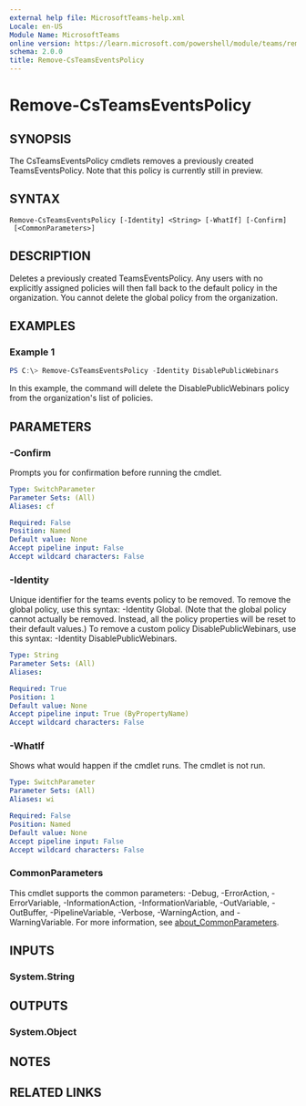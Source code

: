 ```yaml
---
external help file: MicrosoftTeams-help.xml
Locale: en-US
Module Name: MicrosoftTeams
online version: https://learn.microsoft.com/powershell/module/teams/remove-csteamseventspolicy
schema: 2.0.0
title: Remove-CsTeamsEventsPolicy
---
```


# Remove-CsTeamsEventsPolicy

## SYNOPSIS
The CsTeamsEventsPolicy cmdlets removes a previously created TeamsEventsPolicy. Note that this policy is currently still in preview.

## SYNTAX

```
Remove-CsTeamsEventsPolicy [-Identity] <String> [-WhatIf] [-Confirm]
 [<CommonParameters>]
```

## DESCRIPTION
Deletes a previously created TeamsEventsPolicy. Any users with no explicitly assigned policies will then fall back to the default policy in the organization. You cannot delete the global policy from the organization.

## EXAMPLES

### Example 1
```powershell
PS C:\> Remove-CsTeamsEventsPolicy -Identity DisablePublicWebinars
```

In this example, the command will delete the DisablePublicWebinars policy from the organization's list of policies.

## PARAMETERS

### -Confirm
Prompts you for confirmation before running the cmdlet.

```yaml
Type: SwitchParameter
Parameter Sets: (All)
Aliases: cf

Required: False
Position: Named
Default value: None
Accept pipeline input: False
Accept wildcard characters: False
```

### -Identity
Unique identifier for the teams events policy to be removed. To remove the global policy, use this syntax: -Identity Global. (Note that the global policy cannot actually be removed. Instead, all the policy properties will be reset to their default values.) To remove a custom policy DisablePublicWebinars, use this syntax: -Identity DisablePublicWebinars.

```yaml
Type: String
Parameter Sets: (All)
Aliases:

Required: True
Position: 1
Default value: None
Accept pipeline input: True (ByPropertyName)
Accept wildcard characters: False
```

### -WhatIf
Shows what would happen if the cmdlet runs.
The cmdlet is not run.

```yaml
Type: SwitchParameter
Parameter Sets: (All)
Aliases: wi

Required: False
Position: Named
Default value: None
Accept pipeline input: False
Accept wildcard characters: False
```

### CommonParameters
This cmdlet supports the common parameters: -Debug, -ErrorAction, -ErrorVariable, -InformationAction, -InformationVariable, -OutVariable, -OutBuffer, -PipelineVariable, -Verbose, -WarningAction, and -WarningVariable. For more information, see [about_CommonParameters](https://go.microsoft.com/fwlink/?LinkID=113216).

## INPUTS

### System.String

## OUTPUTS

### System.Object

## NOTES

## RELATED LINKS
